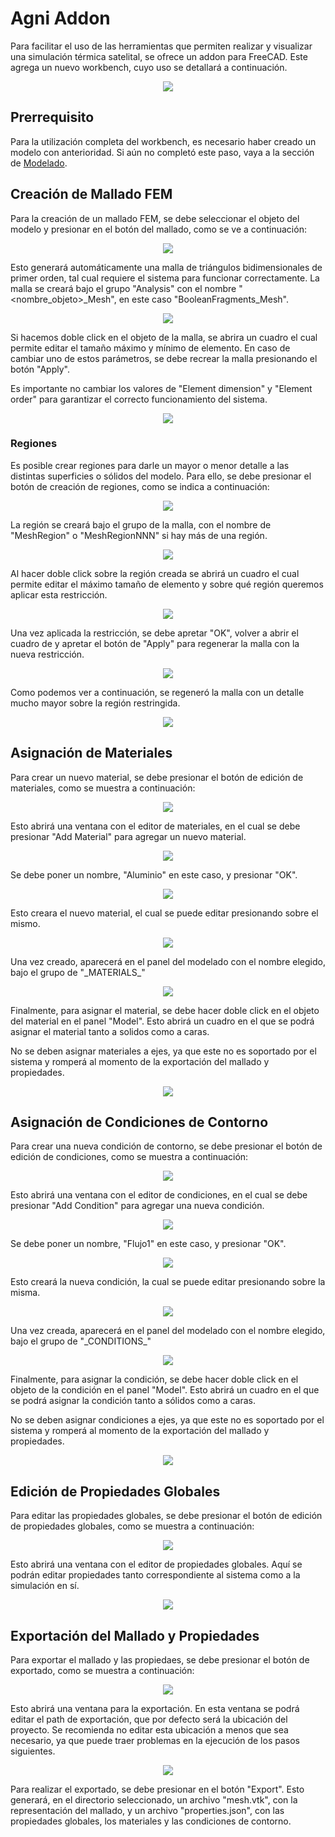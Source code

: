 # Agni Addon

Para facilitar el uso de las herramientas que permiten realizar y visualizar una simulación térmica satelital, se ofrece un addon para FreeCAD. Este agrega un nuevo workbench, cuyo uso se detallará a continuación.

<center><img src="images/addon1.png" ...></center>
<center><i></i></center>

## Prerrequisito

Para la utilización completa del workbench, es necesario haber creado un modelo con anterioridad. Si aún no completó este paso, vaya a la sección de [Modelado](../freecad_model/freecad_model.md).

## Creación de Mallado FEM

Para la creación de un mallado FEM, se debe seleccionar el objeto del modelo y presionar en el botón del mallado, como se ve a continuación:

<center><img src="images/addon2.png" ...></center>
<center><i></i></center>

Esto generará automáticamente una malla de triángulos bidimensionales de primer orden, tal cual requiere el sistema para funcionar correctamente. La malla se creará bajo el grupo "Analysis" con el nombre "\<nombre_objeto\>_Mesh", en este caso "BooleanFragments_Mesh".

<center><img src="images/addon3.png" ...></center>
<center><i></i></center>

Si hacemos doble click en el objeto de la malla, se abrira un cuadro el cual permite editar el tamaño máximo y mínimo de elemento. En caso de cambiar uno de estos parámetros, se debe recrear la malla presionando el botón "Apply".

Es importante no cambiar los valores de "Element dimension" y "Element order" para garantizar el correcto funcionamiento del sistema.

<center><img src="images/addon4.png" ...></center>
<center><i></i></center>

### Regiones

Es posible crear regiones para darle un mayor o menor detalle a las distintas superficies o sólidos del modelo. Para ello, se debe presionar el botón de creación de regiones, como se indica a continuación:

<center><img src="images/addon5.png" ...></center>
<center><i></i></center>

La región se creará bajo el grupo de la malla, con el nombre de "MeshRegion" o "MeshRegionNNN" si hay más de una región. 

<center><img src="images/addon7.png" ...></center>
<center><i></i></center>

Al hacer doble click sobre la región creada se abrirá un cuadro el cual permite editar el máximo tamaño de elemento y sobre qué región queremos aplicar esta restricción.

<center><img src="images/addon6.png" ...></center>
<center><i></i></center>

Una vez aplicada la restricción, se debe apretar "OK", volver a abrir el cuadro de y apretar el botón de "Apply" para regenerar la malla con la nueva restricción.

<center><img src="images/addon8.png" ...></center>
<center><i></i></center>

Como podemos ver a continuación, se regeneró la malla con un detalle mucho mayor sobre la región restringida.

<center><img src="images/addon9.png" ...></center>
<center><i></i></center>

## Asignación de Materiales

Para crear un nuevo material, se debe presionar el botón de edición de materiales, como se muestra a continuación:

<center><img src="images/addon10.png" ...></center>
<center><i></i></center>

Esto abrirá una ventana con el editor de materiales, en el cual se debe presionar "Add Material" para agregar un nuevo material.

<center><img src="images/addon11.png" ...></center>
<center><i></i></center>

Se debe poner un nombre, "Aluminio" en este caso, y presionar "OK".

<center><img src="images/addon12.png" ...></center>
<center><i></i></center>

Esto creara el nuevo material, el cual se puede editar presionando sobre el mismo.

<center><img src="images/addon13.png" ...></center>
<center><i></i></center>

Una vez creado, aparecerá en el panel del modelado con el nombre elegido, bajo el grupo de "\_MATERIALS\_"

<center><img src="images/addon14.png" ...></center>
<center><i></i></center>

Finalmente, para asignar el material, se debe hacer doble click en el objeto del material en el panel "Model". Esto abrirá un cuadro en el que se podrá asignar el material tanto a solidos como a caras.

No se deben asignar materiales a ejes, ya que este no es soportado por el sistema y romperá al momento de la exportación del mallado y propiedades.

<center><img src="images/addon15.png" ...></center>
<center><i></i></center>

## Asignación de Condiciones de Contorno

Para crear una nueva condición de contorno, se debe presionar el botón de edición de condiciones, como se muestra a continuación:

<center><img src="images/addon16.png" ...></center>
<center><i></i></center>

Esto abrirá una ventana con el editor de condiciones, en el cual se debe presionar "Add Condition" para agregar una nueva condición.

<center><img src="images/addon17.png" ...></center>
<center><i></i></center>

Se debe poner un nombre, "Flujo1" en este caso, y presionar "OK".

<center><img src="images/addon18.png" ...></center>
<center><i></i></center>

Esto creará la nueva condición, la cual se puede editar presionando sobre la misma.

<center><img src="images/addon19.png" ...></center>
<center><i></i></center>

Una vez creada, aparecerá en el panel del modelado con el nombre elegido, bajo el grupo de "\_CONDITIONS\_"

<center><img src="images/addon20.png" ...></center>
<center><i></i></center>

Finalmente, para asignar la condición, se debe hacer doble click en el objeto de la condición en el panel "Model". Esto abrirá un cuadro en el que se podrá asignar la condición tanto a sólidos como a caras.

No se deben asignar condiciones a ejes, ya que este no es soportado por el sistema y romperá al momento de la exportación del mallado y propiedades.

<center><img src="images/addon21.png" ...></center>
<center><i></i></center>


## Edición de Propiedades Globales

Para editar las propiedades globales, se debe presionar el botón de edición de propiedades globales, como se muestra a continuación:

<center><img src="images/addon22.png" ...></center>
<center><i></i></center>

Esto abrirá una ventana con el editor de propiedades globales. Aquí se podrán editar propiedades tanto correspondiente al sistema como a la simulación en sí.

<center><img src="images/addon23.png" ...></center>
<center><i></i></center>

## Exportación del Mallado y Propiedades

Para exportar el mallado y las propiedaes, se debe presionar el botón de exportado, como se muestra a continuación:

<center><img src="images/addon24.png" ...></center>
<center><i></i></center>

Esto abrirá una ventana para la exportación. En esta ventana se podrá editar el path de exportación, que por defecto será la ubicación del proyecto. Se recomienda no editar esta ubicación a menos que sea necesario, ya que puede traer problemas en la ejecución de los pasos siguientes.

<center><img src="images/addon25.png" ...></center>
<center><i></i></center>

Para realizar el exportado, se debe presionar en el botón "Export". Esto generará, en el directorio seleccionado, un archivo "mesh.vtk", con la representación del mallado, y un archivo "properties.json", con las propiedades globales, los materiales y las condiciones de contorno.
